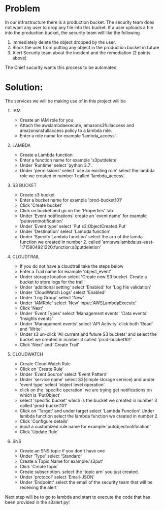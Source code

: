 # Problem
In our infrastructure there is a production bucket. The security team does not want any user to drop any file into this bucket. If a user uploads a file into the production bucket, the security team will like the following
 1. Immediately delete the object dropped by the user.
 2. Block the user from putting any object in the production bucket in future
 3. Alert Security team about the incident and the remediation (2 points above)

 The Chief sucurity wants this process to be automated


# Solution:
The services we will be making use of in this project will be

  1. IAM

      - Create an IAM role for you
      - Attach the awslambdaexecute, amazons3fullaccess and amazonsnsfullaccess policy to a lambda role.
      - Enter a role name for example 'lambda_access'.

  2. LAMBDA
      - Create a Lambda function
      - Enter a function name for example 's3putdelete'
      - Under 'Runtime' select 'python 3.7'.
      - Under 'permissions' select 'use an existing role' select the lambda role we created in number 1 called 'lambda_access'.

  3. S3 BUCKET
     - Create s3 bucket
     - Enter a bucket name for example 'prod-bucket101'
     - Click 'Create bucket'
     - Click on bucket and go on the 'Properties' tab
     - Under 'Event notifications' create an 'event name' for example 'puteventnotification'
     - Under 'Event type' select 'Put s3:ObjectCreated:Put'
     - Under 'Destination' select 'Lambda function'
     - Under 'Specify Lambda function' select the arn of the lamda function we created in number 2. called 'arn:aws:lambda:us-east-1:715804921220:function:s3putdeletion'

  4. CLOUDTRAIL
     - If you do not have a cloudtrail take the steps below
     - Enter a Trail name for example 'object_event'
     - Under storage location select 'Create new S3 bucket. Create a bucket to store logs for the trail.'
     - Under 'additional setting' select 'Enabled' for 'Log file validation'
     - Under 'CloudWatch Logs' select 'Enabled'
     - Under 'Log Group' select 'New'
     - Under 'IAMRole' select 'New' input:'AWSLambdaExecute'
     - Click 'Next'
     - Under 'Event Types' select 'Management events' 'Data events' 'Insights events'
     - Under 'Management events' select 'API Activity' click both 'Read' and 'Write'
     - Under s3 un-click 'All current and future S3 buckets' and select the bucket we created in number 3 called 'prod-bucket101'
     - Click 'Next' and 'Create Trail'

  5. CLOUDWATCH
     - Create Cloud Watch Rule
     - Click on 'Create Rule'
     - Under 'Event Source' select 'Event Pattern'
     - Under 'service name' select S3(simple storage service) and under 'event type' select 'object level operation'
     - click on the 'specific operation' we are trying get notifications on which is 'PutObject'
     - select 'specific bucket' which is the bucket we created in number 3 called 'prod-bucket101'
     - Click on 'Target' and under target select 'Lambda Function' Under lambda function select the lambda function we created in number 2.
     - Click 'Configure details'
     - input a customized rule name for example:'putobjectnotification'
     - Click 'Update Rule'

  6. SNS    
     - Create an SNS topic if you don't have one
     - Under 'Type' select 'Standard'
     - Create a Topic Name for example:'s3put'
     - Click 'Create topic'
     - Create subscription. select the 'topic arn' you just created.
     - Under 'protocol' select 'Email-JSON'
     - Under 'Endpoint' select the email of the security team that will be receiving the alert

Next step will be to go to lambda and start to execute the code that has been provided in the s3alert.py!
